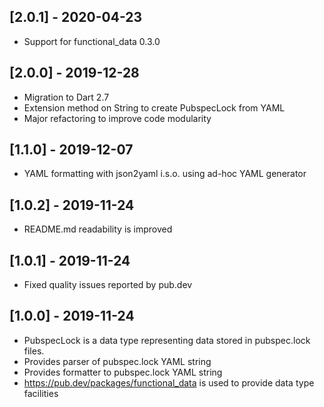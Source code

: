 ## [2.0.1] - 2020-04-23
* Support for functional_data 0.3.0

## [2.0.0] - 2019-12-28
* Migration to Dart 2.7
* Extension method on String to create PubspecLock from YAML
* Major refactoring to improve code modularity

## [1.1.0] - 2019-12-07
* YAML formatting with json2yaml i.s.o. using ad-hoc YAML generator

## [1.0.2] - 2019-11-24
* README.md readability is improved

## [1.0.1] - 2019-11-24
* Fixed quality issues reported by pub.dev

## [1.0.0] - 2019-11-24
* PubspecLock is a data type representing data stored in pubspec.lock files.
* Provides parser of pubspec.lock YAML string
* Provides formatter to pubspec.lock YAML string
* https://pub.dev/packages/functional_data is used to provide data type facilities
